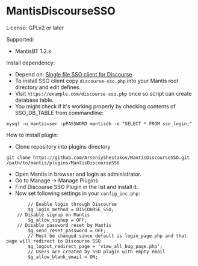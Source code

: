 # MantisDiscourseSSO

License: GPLv2 or later

Supported:

* MantisBT 1.2.x

Install dependency:

* Depend on: [Single file SSO client for Discourse](https://github.com/ArseniyShestakov/singlefile-discourse-sso-php)
* To install SSO client copy ```discourse-sso.php``` into your Mantis root directory and edit defines.
* Visit ```https://example.com/discourse-sso.php``` once so script can create database table.
* You might check if it's working properly by checking contents of SSO_DB_TABLE from commandline:
```
mysql -u mantisuser -pPASSWORD mantisdb -e "SELECT * FROM sso_login;"
```

How to install plugin:

* Clone repository into plugins directory

```
git clone https://github.com/ArseniyShestakov/MantisDiscourseSSO.git /path/to/mantis/plugins/MantisDiscourseSSO
```
* Open Mantis in browser and login as administrator.
* Go to Manage -> Manage Plugins
* Find Discourse SSO Plugin in the list and install it.
* Now set following settings in your ```config_inc.php```:
```
        // Enable login through Discourse
        $g_login_method = DISCOURSE_SSO;
	// Disable signup on Mantis
        $g_allow_signup = OFF;
	// Disable password reset by Mantis
        $g_send_reset_password = OFF;
        // Must be changed since default is login_page.php and that page will redirect to Discourse SSO
        $g_logout_redirect_page = 'view_all_bug_page.php';
        // Users are created by SSO plugin with empty email
        $g_allow_blank_email = ON;
```
